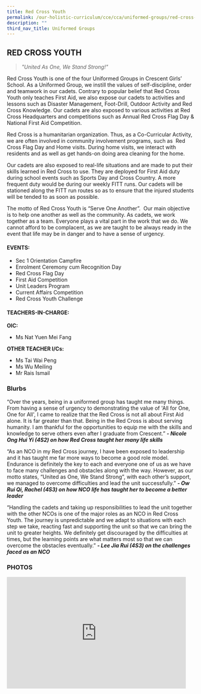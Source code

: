 ```yaml
---
title: Red Cross Youth
permalink: /our-holistic-curriculum/cce/cca/uniformed-groups/red-cross-youth/
description: ""
third_nav_title: Uniformed Groups
---
```

## **RED CROSS YOUTH**

>*"United As One, We Stand Strong!"*

Red Cross Youth is one of the four Uniformed Groups in Crescent Girls’ School. As a Uniformed Group, we instill the values of self-discipline, order and teamwork in our cadets. Contrary to popular belief that Red Cross Youth only teaches First Aid, we also expose our cadets to activities and lessons such as Disaster Management, Foot-Drill, Outdoor Activity and Red Cross Knowledge. Our cadets are also exposed to various activities at Red Cross Headquarters and competitions such as Annual Red Cross Flag Day & National First Aid Competition.  

Red Cross is a humanitarian organization. Thus, as a Co-Curricular Activity, we are often involved in community involvement programs, such as  Red Cross Flag Day and Home visits. During home visits, we interact with residents and as well as get hands-on doing area cleaning for the home.  

Our cadets are also exposed to real-life situations and are made to put their skills learned in Red Cross to use. They are deployed for First Aid duty during school events such as Sports Day and Cross Country. A more frequent duty would be during our weekly FITT runs. Our cadets will be stationed along the FITT run routes so as to ensure that the injured students will be tended to as soon as possible.  

The motto of Red Cross Youth is “Serve One Another”.  Our main objective is to help one another as well as the community. As cadets, we work together as a team. Everyone plays a vital part in the work that we do. We cannot afford to be complacent, as we are taught to be always ready in the event that life may be in danger and to have a sense of urgency.


#### **EVENTS:**
*   Sec 1 Orientation Campfire
*   Enrolment Ceremony cum Recognition Day
*   Red Cross Flag Day
*   First Aid Competition
*   Unit Leaders Program
*   Current Affairs Competition
*   Red Cross Youth Challenge


#### **TEACHERS-IN-CHARGE:**
**OIC:**
* Ms Nat Yuen Mei Fang

**OTHER TEACHER I/Cs:**
* Ms Tai Wai Peng
* Ms Wu Meiling
* Mr Rais Ismail


### **Blurbs**
“Over the years, being in a uniformed group has taught me many things. From having a sense of urgency to demonstrating the value of 'All for One, One for All', I came to realize that the Red Cross is not all about First Aid alone. It is far greater than that. Being in the Red Cross is about serving humanity. I am thankful for the opportunities to equip me with the skills and knowledge to serve others even after I graduate from Crescent.”
***- Nicole Ong Hui Yi (4S2) on how Red Cross taught her many life skills***
  
“As an NCO in my Red Cross journey, I have been exposed to leadership and it has taught me far more ways to become a good role model. Endurance is definitely the key to each and everyone one of us as we have to face many challenges and obstacles along with the way. However, as our motto states, “United as One, We Stand Strong”, with each other’s support, we managed to overcome difficulties and lead the unit successfully.”
***- Ow Rui Qi, Rachel (4S3) on how NCO life has taught her to become a better leader***
  
“Handling the cadets and taking up responsibilities to lead the unit together with the other NCOs is one of the major roles as an NCO in Red Cross Youth. The journey is unpredictable and we adapt to situations with each step we take, reacting fast and supporting the unit so that we can bring the unit to greater heights. We definitely get discouraged by the difficulties at times, but the learning points are what matters most so that we can overcome the obstacles eventually.”
***- Lee Jia Rui (4S3) on the challenges faced as an NCO***


### **PHOTOS** ###

<iframe src="https://docs.google.com/presentation/d/e/2PACX-1vSAlhCUmEJitUWBIKUkTAh5Mfov-NJ3dZMsvOJBs2yTRIm-if2zZnSL52rrJOMTZisw49dlivsFxTXZ/embed?start=true&loop=true&delayms=3000" frameborder="0" width="480" height="299" allowfullscreen="true"></iframe>